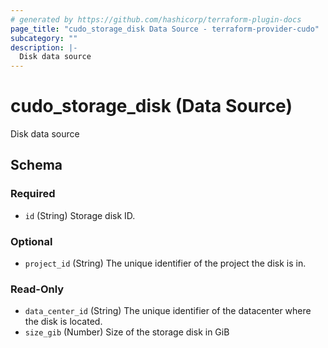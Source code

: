 ```yaml
---
# generated by https://github.com/hashicorp/terraform-plugin-docs
page_title: "cudo_storage_disk Data Source - terraform-provider-cudo"
subcategory: ""
description: |-
  Disk data source
---
```


# cudo_storage_disk (Data Source)

Disk data source



<!-- schema generated by tfplugindocs -->
## Schema

### Required

- `id` (String) Storage disk ID.

### Optional

- `project_id` (String) The unique identifier of the project the disk is in.

### Read-Only

- `data_center_id` (String) The unique identifier of the datacenter where the disk is located.
- `size_gib` (Number) Size of the storage disk in GiB
